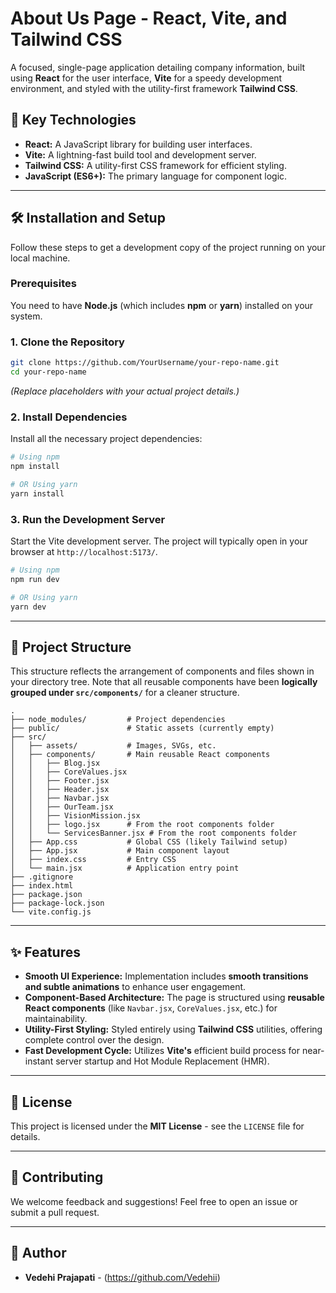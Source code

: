 # About Us Page - React, Vite, and Tailwind CSS

A focused, single-page application detailing company information, built using **React** for the user interface, **Vite** for a speedy development environment, and styled with the utility-first framework **Tailwind CSS**.

## 🚀 Key Technologies

  * **React:** A JavaScript library for building user interfaces.
  * **Vite:** A lightning-fast build tool and development server.
  * **Tailwind CSS:** A utility-first CSS framework for efficient styling.
  * **JavaScript (ES6+):** The primary language for component logic.

-----

## 🛠️ Installation and Setup

Follow these steps to get a development copy of the project running on your local machine.

### Prerequisites

You need to have **Node.js** (which includes **npm** or **yarn**) installed on your system.

### 1\. Clone the Repository

```bash
git clone https://github.com/YourUsername/your-repo-name.git
cd your-repo-name
```

*(Replace placeholders with your actual project details.)*

### 2\. Install Dependencies

Install all the necessary project dependencies:

```bash
# Using npm
npm install

# OR Using yarn
yarn install
```

### 3\. Run the Development Server

Start the Vite development server. The project will typically open in your browser at `http://localhost:5173/`.

```bash
# Using npm
npm run dev

# OR Using yarn
yarn dev
```

-----

## 📂 Project Structure

This structure reflects the arrangement of components and files shown in your directory tree. Note that all reusable components have been **logically grouped under `src/components/`** for a cleaner structure.

```
.
├── node_modules/         # Project dependencies
├── public/               # Static assets (currently empty)
├── src/
│   ├── assets/           # Images, SVGs, etc.
│   ├── components/       # Main reusable React components
│   │   ├── Blog.jsx
│   │   ├── CoreValues.jsx
│   │   ├── Footer.jsx
│   │   ├── Header.jsx
│   │   ├── Navbar.jsx
│   │   ├── OurTeam.jsx
│   │   ├── VisionMission.jsx
│   │   ├── logo.jsx      # From the root components folder
│   │   └── ServicesBanner.jsx # From the root components folder
│   ├── App.css           # Global CSS (likely Tailwind setup)
│   ├── App.jsx           # Main component layout
│   ├── index.css         # Entry CSS
│   └── main.jsx          # Application entry point
├── .gitignore
├── index.html
├── package.json
├── package-lock.json
└── vite.config.js
```

-----

## ✨ Features

  * **Smooth UI Experience:** Implementation includes **smooth transitions and subtle animations** to enhance user engagement.
  * **Component-Based Architecture:** The page is structured using **reusable React components** (like `Navbar.jsx`, `CoreValues.jsx`, etc.) for maintainability.
  * **Utility-First Styling:** Styled entirely using **Tailwind CSS** utilities, offering complete control over the design.
  * **Fast Development Cycle:** Utilizes **Vite's** efficient build process for near-instant server startup and Hot Module Replacement (HMR).

-----

## 📝 License

This project is licensed under the **MIT License** - see the `LICENSE` file for details.

-----

## 🤝 Contributing

We welcome feedback and suggestions\! Feel free to open an issue or submit a pull request.

-----

## 👤 Author

  * **Vedehi Prajapati** - (https://github.com/Vedehii)
